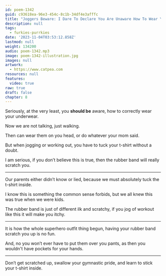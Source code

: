 ```yaml
---
id: poem-1342
guid: c93618ea-96e3-454c-8c1b-34df4e3afffc
title: "Joggers Beware: I Dare To Declare You Are Unaware How To Wear Your Underwear"
description: null
tags:
  - furkies-purrkies
date: '2023-11-04T03:53:12.858Z'
lastmod: null
weight: 134200
audio: poem-1342.mp3
image: poem-1342-illustration.jpg
images: null
artwork:
  - https://www.catpea.com
resources: null
features:
  video: true
raw: true
draft: false
chapter: 8
---
```


Seriously, at the very least, you __should be__ aware,
how to correctly wear your underwear.

Now we are not talking,
just walking.

Then can wear them on you head,
or do whatever your mom said.

But when jogging or working out,
you have to tuck your t-shirt without a doubt.

I am serious, if you don’t believe this is true,
then the rubber band will really scratch you.

---

Our parents either didn’t know or lied,
because we must absolutely tuck the t-shirt inside.

I know this is something the common sense forbids,
but we all knew this was true when we were kids.

The rubber band is just of different ilk and scratchy,
if you jog of workout like this it will make you itchy.

---

It is how the whole superhero outfit thing begun,
having your rubber band scratch you up is no fun.

And, no you won’t ever have to put them over you pants,
as then you wouldn't have pockets for your hands.

---

Don’t get scratched up, swallow your gymnastic pride,
and learn to stick your t-shirt inside.
